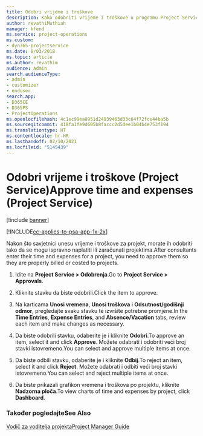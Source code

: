 ```yaml
---
title: Odobri vrijeme i troškove
description: Kako odobriti vrijeme i troškove u programu Project Service
author: revathiMuthiah
manager: kfend
ms.service: project-operations
ms.custom:
- dyn365-projectservice
ms.date: 8/03/2018
ms.topic: article
ms.author: revathim
audience: Admin
search.audienceType:
- admin
- customizer
- enduser
search.app:
- D365CE
- D365PS
- ProjectOperations
ms.openlocfilehash: 4c1ec99ea0951d24939463d33c64f72fce44ba5b
ms.sourcegitcommit: 418fa1fe9d605b8faccc2d5dee1b04b4e753f194
ms.translationtype: HT
ms.contentlocale: hr-HR
ms.lasthandoff: 02/10/2021
ms.locfileid: "5145439"
---
```

# <a name="approve-time-and-expenses-project-service"></a><span data-ttu-id="5f36f-103">Odobri vrijeme i troškove (Project Service)</span><span class="sxs-lookup"><span data-stu-id="5f36f-103">Approve time and expenses (Project Service)</span></span>

[!include [banner](../includes/psa-now-project-operations.md)]

[!INCLUDE[cc-applies-to-psa-app-1x-2x](../includes/cc-applies-to-psa-app-1x-2x.md)]

<span data-ttu-id="5f36f-104">Nakon što savjetnici unesu vrijeme i troškove za projekt, morate ih odobriti tako da se mogu ispravno naplatiti ili zaračunati projektima.</span><span class="sxs-lookup"><span data-stu-id="5f36f-104">After consultants enter their time and expenses for a project, you need to approve them so they are properly billed or costed to projects.</span></span>  
  
1.  <span data-ttu-id="5f36f-105">Idite na **Project Service > Odobrenja**.</span><span class="sxs-lookup"><span data-stu-id="5f36f-105">Go to **Project Service > Approvals**.</span></span>  
  
2.  <span data-ttu-id="5f36f-106">Kliknite stavku da biste odobrili.</span><span class="sxs-lookup"><span data-stu-id="5f36f-106">Click the item to approve.</span></span>  
  
3.  <span data-ttu-id="5f36f-107">Na karticama **Unosi vremena**, **Unosi troškova** i **Odsutnost/godišnji odmor**, pregledajte svaku stavku te izvršite potrebne promjene.</span><span class="sxs-lookup"><span data-stu-id="5f36f-107">In the **Time Entries**, **Expense Entries**, and **Absence/Vacation** tabs, review each item and make changes as necessary.</span></span>  
  
4.  <span data-ttu-id="5f36f-108">Da biste odobrili stavku, odaberite je i kliknite **Odobri**.</span><span class="sxs-lookup"><span data-stu-id="5f36f-108">To approve an item, select it and click **Approve**.</span></span> <span data-ttu-id="5f36f-109">Možete odabrati i odobriti veći broj stavki istovremeno.</span><span class="sxs-lookup"><span data-stu-id="5f36f-109">You can select and approve multiple items at once.</span></span>  
  
5.  <span data-ttu-id="5f36f-110">Da biste odbili stavku, odaberite je i kliknite **Odbij**.</span><span class="sxs-lookup"><span data-stu-id="5f36f-110">To reject an item, select it and click **Reject**.</span></span> <span data-ttu-id="5f36f-111">Možete odabrati i odbiti veći broj stavki istovremeno.</span><span class="sxs-lookup"><span data-stu-id="5f36f-111">You can select and reject multiple items at once.</span></span>  
  
6.  <span data-ttu-id="5f36f-112">Da biste prikazali grafikon vremena i troškova po projektu, kliknite **Nadzorna ploča**.</span><span class="sxs-lookup"><span data-stu-id="5f36f-112">To view charts of time and expenses by project, click **Dashboard**.</span></span>  
  
### <a name="see-also"></a><span data-ttu-id="5f36f-113">Također pogledajte</span><span class="sxs-lookup"><span data-stu-id="5f36f-113">See Also</span></span>  
 [<span data-ttu-id="5f36f-114">Vodič za voditelja projekta</span><span class="sxs-lookup"><span data-stu-id="5f36f-114">Project Manager Guide</span></span>](../psa/project-manager-guide.md)
